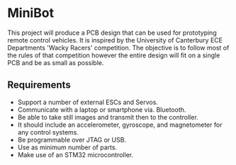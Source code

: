  # MiniBot

This project will produce a PCB design that can be used for prototyping remote control vehicles. It is inspired by the University of Canterbury ECE Departments 'Wacky Racers' competition. The objective is to follow most of the rules of that competition however the entire design will fit on a single PCB and be as small as possible.

 ## Requirements
  - Support a number of external ESCs and Servos.
  - Communicate with a laptop or smartphone via. Bluetooth.
  - Be able to take still images and transmit then to the controller.
  - It should include an accelerometer, gyroscope, and magnetometer for any control systems.
  - Be programmable over JTAG or USB.
  - Use as minimum number of parts.
  - Make use of an STM32 microcontroller.